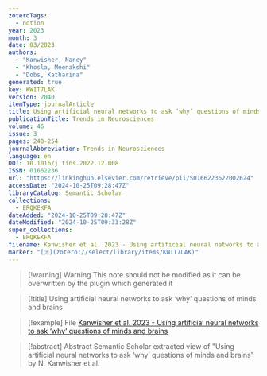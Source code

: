 ```yaml
---
zoteroTags:
  - notion
year: 2023
month: 3
date: 03/2023
authors:
  - "Kanwisher, Nancy"
  - "Khosla, Meenakshi"
  - "Dobs, Katharina"
generated: true
key: KWIT7LAK
version: 2040
itemType: journalArticle
title: Using artificial neural networks to ask ‘why’ questions of minds and brains
publicationTitle: Trends in Neurosciences
volume: 46
issue: 3
pages: 240-254
journalAbbreviation: Trends in Neurosciences
language: en
DOI: 10.1016/j.tins.2022.12.008
ISSN: 01662236
url: "https://linkinghub.elsevier.com/retrieve/pii/S0166223622002624"
accessDate: "2024-10-25T09:28:47Z"
libraryCatalog: Semantic Scholar
collections:
  - ERQKEKFA
dateAdded: "2024-10-25T09:28:47Z"
dateModified: "2024-10-25T09:33:28Z"
super_collections:
  - ERQKEKFA
filename: Kanwisher et al. 2023 - Using artificial neural networks to ask ‘why’ questions of minds and brains
marker: "[🇿](zotero://select/library/items/KWIT7LAK)"
---
```


>[!warning] Warning
> This note should not be modified as it can be overwritten by the plugin which generated it

> [!title] Using artificial neural networks to ask ‘why’ questions of minds and brains

> [!example] File
> [Kanwisher et al. 2023 - Using artificial neural networks to ask ‘why’ questions of minds and brains](Kanwisher%20et%20al.%202023%20-%20Using%20artificial%20neural%20networks%20to%20ask%20‘why’%20questions%20of%20minds%20and%20brains.pdf)

> [!abstract] Abstract
> Semantic Scholar extracted view of "Using artificial neural networks to ask ‘why’ questions of minds and brains" by N. Kanwisher et al.

